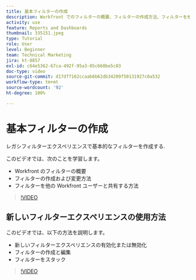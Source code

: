 ```yaml
---
title: 基本フィルターの作成
description: Workfront でのフィルターの概要、フィルターの作成方法、フィルターを他のユーザーと共有する方法について説明します。
activity: use
feature: Reports and Dashboards
thumbnail: 335151.jpeg
type: Tutorial
role: User
level: Beginner
team: Technical Marketing
jira: kt-8857
exl-id: c64e5362-67ca-492f-95a3-05c660be5c03
doc-type: video
source-git-commit: d17df7162ccaab6b62db34209f50131927c0a532
workflow-type: tm+mt
source-wordcount: '92'
ht-degree: 100%

---
```


# 基本フィルターの作成

レガシフィルターエクスペリエンスで基本的なフィルターを作成する.

このビデオでは、次のことを学習します。

* Workfront のフィルターの概要
* フィルターの作成および変更方法
* フィルターを他の Workfront ユーザーと共有する方法

>[!VIDEO](https://video.tv.adobe.com/v/335151/?quality=12&learn=on&enablevpops)

## 新しいフィルターエクスペリエンスの使用方法

このビデオでは、以下の方法を説明します。

* 新しいフィルターエクスペリエンスの有効化または無効化
* フィルターの作成と編集
* フィルターをスタック

>[!VIDEO](https://video.tv.adobe.com/v/3419558/?quality=12&learn=on&enablevpops)
